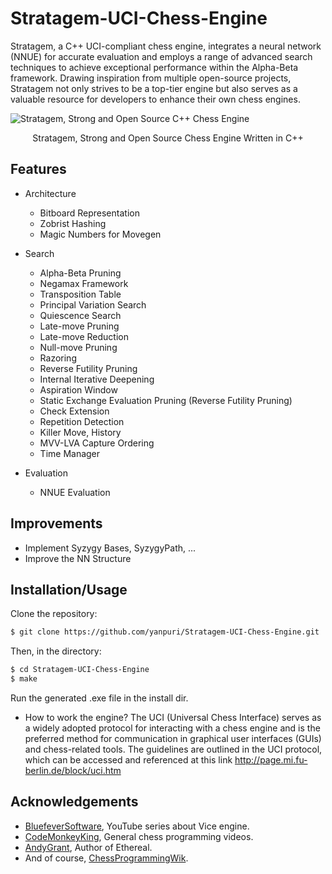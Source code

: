 # Stratagem-UCI-Chess-Engine
Stratagem, a C++ UCI-compliant chess engine, integrates a neural network (NNUE) for accurate evaluation and employs a range of advanced search techniques to achieve exceptional performance within the Alpha-Beta framework. Drawing inspiration from multiple open-source projects, Stratagem not only strives to be a top-tier engine but also serves as a valuable resource for developers to enhance their own chess engines.

![Stratagem, Strong and Open Source C++ Chess Engine](https://github.com/yanpuri/Stratagem-UCI-Chess-Engine/assets/121260820/6cee1812-570d-43db-bf75-92201a4acbda)
                         
<p align="center">
 Stratagem, Strong and Open Source Chess Engine Written in C++
</p>

## Features
* Architecture
  * Bitboard Representation
  * Zobrist Hashing
  * Magic Numbers for Movegen

* Search 
  * Alpha-Beta Pruning
  * Negamax Framework
  * Transposition Table
  * Principal Variation Search
  * Quiescence Search
  * Late-move Pruning
  * Late-move Reduction
  * Null-move Pruning
  * Razoring
  * Reverse Futility Pruning
  * Internal Iterative Deepening
  * Aspiration Window
  * Static Exchange Evaluation Pruning (Reverse Futility Pruning)
  * Check Extension
  * Repetition Detection
  * Killer Move, History
  * MVV-LVA Capture Ordering
  * Time Manager
  
* Evaluation
  * NNUE Evaluation

## Improvements
  * Implement Syzygy Bases, SyzygyPath, ...
  * Improve the NN Structure
    
 ## Installation/Usage
 Clone the repository:

```bash
$ git clone https://github.com/yanpuri/Stratagem-UCI-Chess-Engine.git
```
Then, in the directory:
```bash
$ cd Stratagem-UCI-Chess-Engine
$ make
```
Run the generated .exe file in the install dir.
 
* How to work the engine?
The UCI (Universal Chess Interface) serves as a widely adopted protocol for interacting with a chess engine and is the preferred method for communication in graphical user interfaces (GUIs) and chess-related tools. The guidelines are outlined in the UCI protocol, which can be accessed and referenced at this link http://page.mi.fu-berlin.de/block/uci.htm


## Acknowledgements
* [BluefeverSoftware](https://www.youtube.com/@BlueFeverSoft), YouTube series about Vice engine.
* [CodeMonkeyKing](https://www.youtube.com/@chessprogramming591), General chess programming videos.
* [AndyGrant](https://github.com/AndyGrant), Author of Ethereal.
* And of course, [ChessProgrammingWik](https://www.chessprogramming.org/Main_Page).
